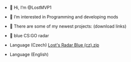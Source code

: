 - 👋 Hi, I’m @LostMVP1
- 👀 I’m interested in Programming and developing mods

- 🌱 There are some of my newest projects: (download links)
  
- 💙 blue CS:GO radar
- Language (Czech)   [Lost's Radar Blue (cz).zip](https://github.com/LostMVP1/LostsRadar-cz-B/files/12302302/Lost.s.Radar.Blue.cz.zip)
- Language (English) 


<!---
LostMVP1/LostMVP1 is a ✨ special ✨ repository because its `README.md` (this file) appears on your GitHub profile.
You can click the Preview link to take a look at your changes.
--->
